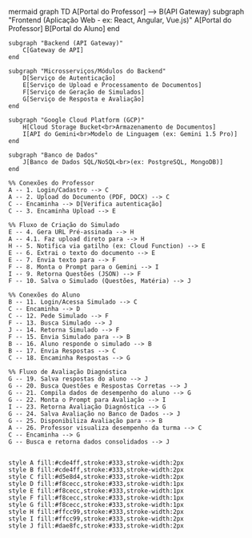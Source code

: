 mermaid
graph TD
    A[Portal do Professor] --> B(API Gateway)
    subgraph "Frontend (Aplicação Web - ex: React, Angular, Vue.js)"
        A[Portal do Professor]
        B[Portal do Aluno]
    end

    subgraph "Backend (API Gateway)"
        C[Gateway de API]
    end

    subgraph "Microsserviços/Módulos do Backend"
        D[Serviço de Autenticação]
        E[Serviço de Upload e Processamento de Documentos]
        F[Serviço de Geração de Simulados]
        G[Serviço de Resposta e Avaliação]
    end

    subgraph "Google Cloud Platform (GCP)"
        H[Cloud Storage Bucket<br>Armazenamento de Documentos]
        I[API do Gemini<br>Modelo de Linguagem (ex: Gemini 1.5 Pro)]
    end

    subgraph "Banco de Dados"
        J[Banco de Dados SQL/NoSQL<br>(ex: PostgreSQL, MongoDB)]
    end

    %% Conexões do Professor
    A -- 1. Login/Cadastro --> C
    A -- 2. Upload do Documento (PDF, DOCX) --> C
    C -- Encaminha --> D[Verifica autenticação]
    C -- 3. Encaminha Upload --> E

    %% Fluxo de Criação do Simulado
    E -- 4. Gera URL Pré-assinada --> H
    A -- 4.1. Faz upload direto para --> H
    H -- 5. Notifica via gatilho (ex: Cloud Function) --> E
    E -- 6. Extrai o texto do documento --> E
    E -- 7. Envia texto para --> F
    F -- 8. Monta o Prompt para o Gemini --> I
    I -- 9. Retorna Questões (JSON) --> F
    F -- 10. Salva o Simulado (Questões, Matéria) --> J

    %% Conexões do Aluno
    B -- 11. Login/Acessa Simulado --> C
    C -- Encaminha --> D
    C -- 12. Pede Simulado --> F
    F -- 13. Busca Simulado --> J
    J -- 14. Retorna Simulado --> F
    F -- 15. Envia Simulado para --> B
    B -- 16. Aluno responde o simulado --> B
    B -- 17. Envia Respostas --> C
    C -- 18. Encaminha Respostas --> G

    %% Fluxo de Avaliação Diagnóstica
    G -- 19. Salva respostas do aluno --> J
    G -- 20. Busca Questões e Respostas Corretas --> J
    G -- 21. Compila dados de desempenho do aluno --> G
    G -- 22. Monta o Prompt para Avaliação --> I
    I -- 23. Retorna Avaliação Diagnóstica --> G
    G -- 24. Salva Avaliação no Banco de Dados --> J
    G -- 25. Disponibiliza Avaliação para --> B
    A -- 26. Professor visualiza desempenho da turma --> C
    C -- Encaminha --> G
    G -- Busca e retorna dados consolidados --> J


    style A fill:#cde4ff,stroke:#333,stroke-width:2px
    style B fill:#cde4ff,stroke:#333,stroke-width:2px
    style C fill:#d5e8d4,stroke:#333,stroke-width:2px
    style D fill:#f8cecc,stroke:#333,stroke-width:1px
    style E fill:#f8cecc,stroke:#333,stroke-width:1px
    style F fill:#f8cecc,stroke:#333,stroke-width:1px
    style G fill:#f8cecc,stroke:#333,stroke-width:1px
    style H fill:#ffcc99,stroke:#333,stroke-width:2px
    style I fill:#ffcc99,stroke:#333,stroke-width:2px
    style J fill:#dae8fc,stroke:#333,stroke-width:2px
```
